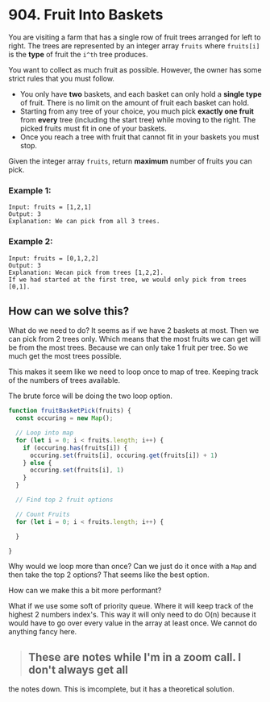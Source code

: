 # 904. Fruit Into Baskets

You are visiting a farm that has a single row of fruit trees arranged
for left to right. The trees are represented by an integer array
`fruits` where `fruits[i]` is the **type** of fruit the `i^th` tree
produces.

You want to collect as much fruit as possible. However, the owner has
some strict rules that you must follow.

* You only have **two** baskets, and each basket can only hold a **single
  type** of fruit. There is no limit on the amount of fruit each basket
  can hold.
* Starting from any tree of your choice, you much pick **exactly one
  fruit** from **every** tree (including the start tree) while moving to
  the right. The picked fruits must fit in one of your baskets.
* Once you reach a tree with fruit that cannot fit in your baskets you
  must stop.

Given the integer array `fruits`, return **maximum** number of fruits
you can pick.

### Example 1:

```
Input: fruits = [1,2,1]
Output: 3
Explanation: We can pick from all 3 trees.
```

### Example 2:

```
Input: fruits = [0,1,2,2]
Output: 3
Explanation: Wecan pick from trees [1,2,2].
If we had started at the first tree, we would only pick from trees [0,1].
```

## How can we solve this?

What do we need to do? It seems as if we have 2 baskets at most. Then we
can pick from 2 trees only. Which means that the most fruits we can get
will be from the most trees. Because we can only take 1 fruit per tree.
So we much get the most trees possible.

This makes it seem like we need to loop once to map of tree. Keeping
track of the numbers of trees available.

The brute force will be doing the two loop option.

```javascript
function fruitBasketPick(fruits) {
  const occuring = new Map();

  // Loop into map
  for (let i = 0; i < fruits.length; i++) {
    if (occuring.has(fruits[i]) {
      occuring.set(fruits[i], occuring.get(fruits[i]) + 1)
    } else {
      occuring.set(fruits[i], 1)
    }
  }

  // Find top 2 fruit options

  // Count Fruits
  for (let i = 0; i < fruits.length; i++) {

  }

}
```

Why would we loop more than once? Can we just do it once with a `Map`
and then take the top 2 options? That seems like the best option.

How can we make this a bit more performant?

What if we use some soft of priority queue. Where it will keep track of
the highest 2 numbers index's. This way it will only need to do O(n)
because it would have to go over every value in the array at least once.
We cannot do anything fancy here.

> ## These are notes while I'm in a zoom call. I don't always get all
the notes down. This is imcomplete, but it has a theoretical solution.

